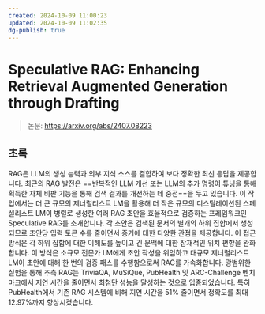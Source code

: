 ```yaml
---
created: 2024-10-09 11:00:23
updated: 2024-10-09 11:02:35
dg-publish: true
---
```


# Speculative RAG: Enhancing Retrieval Augmented Generation through Drafting

> 논문: https://arxiv.org/abs/2407.08223

## 초록

RAG은 LLM의 생성 능력과 외부 지식 소스를 결합하여 보다 정확한 최신 응답을 제공합니다.
최근의 RAG 발전은 ==반복적인 LLM 개선 또는 LLM의 추가 명령어 튜닝을 통해 획득한 자체 비판 기능을 통해 검색 결과를 개선하는 데 중점==을 두고 있습니다.
이 작업에서는 더 큰 규모의 제너럴리스트 LM을 활용해 더 작은 규모의 디스틸레이션된 스페셜리스트 LM이 병렬로 생성한 여러 RAG 초안을 효율적으로 검증하는 프레임워크인 Speculative RAG를 소개합니다.
각 초안은 검색된 문서의 별개의 하위 집합에서 생성되므로 초안당 입력 토큰 수를 줄이면서 증거에 대한 다양한 관점을 제공합니다.
이 접근 방식은 각 하위 집합에 대한 이해도를 높이고 긴 문맥에 대한 잠재적인 위치 편향을 완화합니다.
이 방식은 소규모 전문가 LM에게 초안 작성을 위임하고 대규모 제너럴리스트 LM이 초안에 대해 한 번의 검증 패스를 수행함으로써 RAG를 가속화합니다.
광범위한 실험을 통해 추측 RAG는 TriviaQA, MuSiQue, PubHealth 및 ARC-Challenge 벤치마크에서 지연 시간을 줄이면서 최첨단 성능을 달성하는 것으로 입증되었습니다.
특히 PubHealth에서 기존 RAG 시스템에 비해 지연 시간을 51% 줄이면서 정확도를 최대 12.97%까지 향상시켰습니다.
